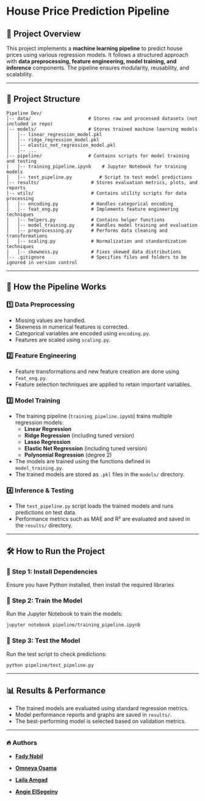 # House Price Prediction Pipeline

## 📌 Project Overview
This project implements a **machine learning pipeline** to predict house prices using various regression models. It follows a structured approach with **data preprocessing, feature engineering, model training, and inference** components. The pipeline ensures modularity, reusability, and scalability.

---

## 📂 Project Structure

```
Pipeline Dev/
│-- data/                     # Stores raw and processed datasets (not included in repo)
│-- models/                   # Stores trained machine learning models
│   │-- linear_regression_model.pkl
│   │-- ridge_regression_model.pkl
│   │-- elastic_net_regression_model.pkl
│   │-- ...
│-- pipeline/                 # Contains scripts for model training and testing
│   │-- training_pipeline.ipynb    # Jupyter Notebook for training models
│   │-- test_pipeline.py          # Script to test model predictions
│-- results/                   # Stores evaluation metrics, plots, and reports
│-- utils/                     # Contains utility scripts for data processing
│   │-- encoding.py            # Handles categorical encoding
│   │-- feat_eng.py            # Implements feature engineering techniques
│   │-- helpers.py             # Contains helper functions
│   │-- model_training.py      # Handles model training and evaluation
│   │-- preprocessing.py       # Performs data cleaning and transformations
│   │-- scaling.py             # Normalization and standardization techniques
│   │-- skewness.py            # Fixes skewed data distributions
│-- .gitignore                 # Specifies files and folders to be ignored in version control
```

---

## 🚀 How the Pipeline Works

### 1️⃣ **Data Preprocessing**
- Missing values are handled.
- Skewness in numerical features is corrected.
- Categorical variables are encoded using `encoding.py`.
- Features are scaled using `scaling.py`.

### 2️⃣ **Feature Engineering**
- Feature transformations and new feature creation are done using `feat_eng.py`.
- Feature selection techniques are applied to retain important variables.

### 3️⃣ **Model Training**
- The training pipeline (`training_pipeline.ipynb`) trains multiple regression models:
  - **Linear Regression**
  - **Ridge Regression** (including tuned version)
  - **Lasso Regression**
  - **Elastic Net Regression** (including tuned version)
  - **Polynomial Regression** (degree 2)
- The models are trained using the functions defined in `model_training.py`.
- The trained models are stored as `.pkl` files in the `models/` directory.

### 4️⃣ **Inference & Testing**
- The `test_pipeline.py` script loads the trained models and runs predictions on test data.
- Performance metrics such as MAE and R² are evaluated and saved in the `results/` directory.

---

## 🛠️ How to Run the Project

### 🔹 **Step 1: Install Dependencies**
Ensure you have Python installed, then install the required libraries

### 🔹 **Step 2: Train the Model**
Run the Jupyter Notebook to train the models:
```bash
jupyter notebook pipeline/training_pipeline.ipynb
```

### 🔹 **Step 3: Test the Model**
Run the test script to check predictions:
```bash
python pipeline/test_pipeline.py
```

---

## 📊 Results & Performance
- The trained models are evaluated using standard regression metrics.
- Model performance reports and graphs are saved in `results/`.
- The best-performing model is selected based on validation metrics.


---

### 🔥 Authors
* **[Fady Nabil](https://github.com/FadyNF)**

* **[Omneya Osama](https://github.com/omneyaosama1)**

* **[Laila Amgad](https://github.com/Laila4563)**

* **[Angie ElSegeiny](https://github.com/elsegeinyangie)**
